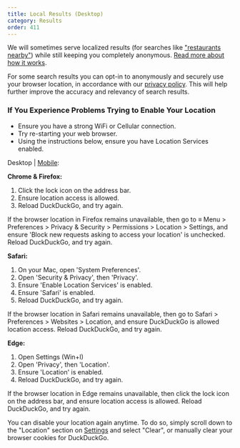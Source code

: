```yaml
---
title: Local Results (Desktop)
category: Results
order: 411
---
```


<p>
    We will sometimes serve localized results (for searches like
    <a href="https://duckduckgo.com/?q=restaurants+nearby">"restaurants nearby"</a>) while still keeping you completely anonymous.
    <a href="/privacy/anonymous-localized-results">Read more about how it works</a>.
</p>

<p>
    For some search results you can opt-in to anonymously and securely use your
    browser location, in accordance with our
    <a href="https://duckduckgo.com/privacy">privacy policy</a>. This will help
    further improve the accuracy and relevancy of search results.
</p>

<h3>If You Experience Problems Trying to Enable Your Location</h3>
<ul>
    <li>Ensure you have a strong WiFi or Cellular connection.</li>
    <li>Try re-starting your web browser.</li>
    <li>
        Using the instructions below, ensure you have Location Services enabled.
    </li>
</ul>
<p>
    Desktop |
    <a href="/results/local-results-mobile">Mobile</a>:
</p>

<p><strong>Chrome &amp; Firefox:</strong></p>
<ol>
    <li>Click the lock icon on the address bar.</li>
    <li>Ensure location access is allowed.</li>
    <li>Reload DuckDuckGo, and try again.</li>
</ol>
<p>
    If the browser location in Firefox remains unavailable, then go to ≡ Menu &gt;
    Preferences &gt; Privacy &amp; Security &gt; Permissions &gt; Location &gt;
    Settings, and ensure 'Block new requests asking to access your location' is
    unchecked. Reload DuckDuckGo, and try again.
</p>

<p><strong>Safari:</strong></p>
<ol>
    <li>On your Mac, open 'System Preferences'.</li>
    <li>Open 'Security &amp; Privacy', then 'Privacy'.</li>
    <li>Ensure 'Enable Location Services' is enabled.</li>
    <li>Ensure 'Safari' is enabled.</li>
    <li>Reload DuckDuckGo, and try again.</li>
</ol>
<p>
    If the browser location in Safari remains unavailable, then go to Safari &gt;
    Preferences &gt; Websites &gt; Location, and ensure DuckDuckGo is allowed
    location access. Reload DuckDuckGo, and try again.
</p>

<p><strong>Edge:</strong></p>
<ol>
    <li>Open Settings (Win+I)</li>
    <li>Open 'Privacy', then 'Location'.</li>
    <li>Ensure 'Location' is enabled.</li>
    <li>Reload DuckDuckGo, and try again.</li>
</ol>
<p>
    If the browser location in Edge remains unavailable, then click the lock icon
    on the address bar, and ensure location access is allowed. Reload DuckDuckGo,
    and try again.
</p>

<p>
    You can disable your location again anytime. To do so, simply scroll down to
    the "Location" section on
    <a href="https://duckduckgo.com/settings">Settings</a> and select "Clear", or
    manually clear your browser cookies for DuckDuckGo.
</p>
